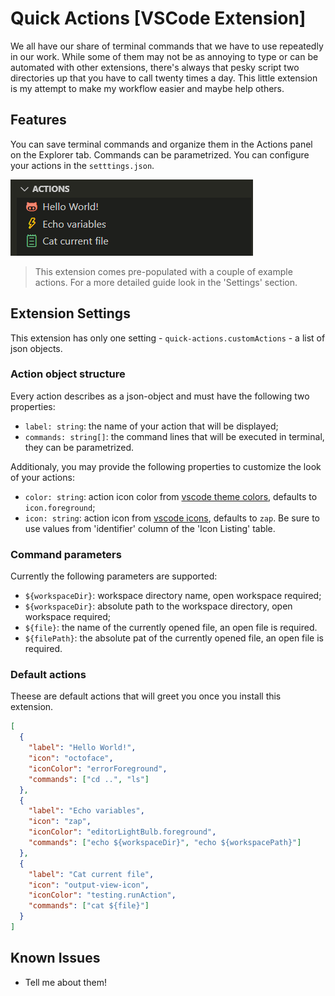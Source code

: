 # Quick Actions [VSCode Extension]

We all have our share of terminal commands that we have to use repeatedly in our work. While some of them may not be as annoying to type or can be automated with other extensions, there's always that pesky script two directories up that you have to call twenty times a day. This little extension is my attempt to make my workflow easier and maybe help others.

## Features

You can save terminal commands and organize them in the Actions panel on the Explorer tab. Commands can be parametrized. You can configure your actions in the `setttings.json`.

![preview](/docs/action-panel.png)

> This extension comes pre-populated with a couple of example actions. For a more detailed guide look in the 'Settings' section.

## Extension Settings

This extension has only one setting - `quick-actions.customActions` - a list of json objects.

### Action object structure

Every action describes as a json-object and must have the following two properties:

- `label: string`: the name of your action that will be displayed;
- `commands: string[]`: the command lines that will be executed in terminal, they can be parametrized.

Additionaly, you may provide the following properties to customize the look of your actions:

- `color: string`: action icon color from [vscode theme colors](https://code.visualstudio.com/api/references/theme-color), defaults to `icon.foreground`;
- `icon: string`: action icon from [vscode icons](https://code.visualstudio.com/api/references/icons-in-labels#icon-listing), defaults to `zap`. Be sure to use values from 'identifier' column of the 'Icon Listing' table.

### Command parameters

Currently the following parameters are supported:

- `${workspaceDir}`: workspace directory name, open workspace required;
- `${workspaceDir}`: absolute path to the workspace directory, open workspace required;
- `${file}`: the name of the currently opened file, an open file is required.
- `${filePath}`: the absolute pat of the currently opened file, an open file is required.

### Default actions

Theese are default actions that will greet you once you install this extension.

```json
[
  {
    "label": "Hello World!",
    "icon": "octoface",
    "iconColor": "errorForeground",
    "commands": ["cd ..", "ls"]
  },
  {
    "label": "Echo variables",
    "icon": "zap",
    "iconColor": "editorLightBulb.foreground",
    "commands": ["echo ${workspaceDir}", "echo ${workspacePath}"]
  },
  {
    "label": "Cat current file",
    "icon": "output-view-icon",
    "iconColor": "testing.runAction",
    "commands": ["cat ${file}"]
  }
]
```

## Known Issues

- Tell me about them!
